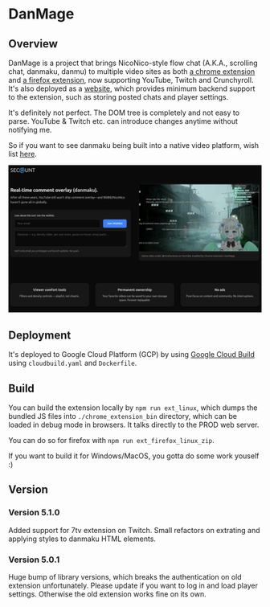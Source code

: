 # DanMage

## Overview

DanMage is a project that brings NicoNico-style flow chat (A.K.A., scrolling chat, danmaku, danmu) to multiple video sites as both [a chrome extension](https://chrome.google.com/webstore/detail/danmage/elhaopojedichjdgkglifmijgkeclalm) and [a firefox extension](https://addons.mozilla.org/en-US/firefox/addon/danmage), now supporting YouTube, Twitch and Crunchyroll. It's also deployed as a [website](https://www.danmage.com/), which provides minimum backend support to the extension, such as storing posted chats and player settings.

It's definitely not perfect. The DOM tree is completely and not easy to parse. YouTube & Twitch etc. can introduce changes anytime without notifying me.

So if you want to see danmaku being built into a native video platform, wish list [here](https://www.secount.com/danmaku).

![Secount wish list page](./danmaku_site.png)

## Deployment

It's deployed to Google Cloud Platform (GCP) by using [Google Cloud Build](https://cloud.google.com/build) using `cloudbuild.yaml` and `Dockerfile`.

## Build

You can build the extension locally by `npm run ext_linux`, which dumps the bundled JS files into `./chrome_extension_bin` directory, which can be loaded in debug mode in browsers. It talks directly to the PROD web server.

You can do so for firefox with `npm run ext_firefox_linux_zip`.

If you want to build it for Windows/MacOS, you gotta do some work youself :)

## Version

### Version 5.1.0

Added support for 7tv extension on Twitch. Small refactors on extrating and applying styles to danmaku HTML elements.

### Version 5.0.1

Huge bump of library versions, which breaks the authentication on old extension unfortunately. Please update if you want to log in and load player settings. Otherwise the old extension works fine on its own.
